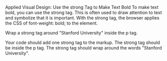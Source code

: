Applied Visual Design: Use the strong Tag to Make Text Bold
To make text bold, you can use the strong tag. This is often used to draw attention to text and symbolize that it is important. With the strong tag, the browser applies the CSS of font-weight: bold; to the element.


Wrap a strong tag around "Stanford University" inside the p tag.

Your code should add one strong tag to the markup.
The strong tag should be inside the p tag.
The strong tag should wrap around the words "Stanford University".